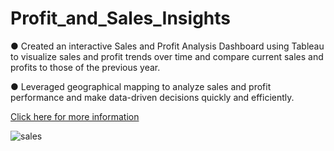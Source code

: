 # Profit_and_Sales_Insights

● Created an interactive Sales and Profit Analysis Dashboard using Tableau to visualize sales and profit trends over time and compare current sales and profits to those of the previous year.

● Leveraged geographical mapping to analyze sales and profit performance and make data-driven decisions quickly and efficiently.

[Click here for more information][website]

[website]: https://public.tableau.com/app/profile/ergyun.hasan5433/viz/ProfitandSalesInsights/ProfitandSalesInsights


![sales](https://github.com/ergyunhasan/Profit_and_Sales_Insights_Tableau/assets/121507597/9ab69267-f74a-45da-af0c-71fbe18d1c76)
